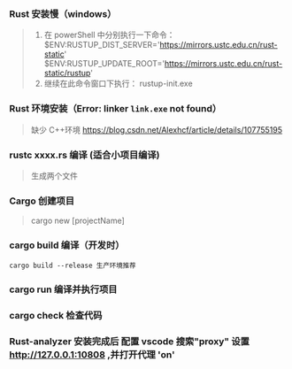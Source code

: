 ### Rust 安装慢（windows）

> 1. 在 powerShell 中分别执行一下命令：
>    $ENV:RUSTUP_DIST_SERVER='https://mirrors.ustc.edu.cn/rust-static'
> $ENV:RUSTUP_UPDATE_ROOT='https://mirrors.ustc.edu.cn/rust-static/rustup'
> 2. 继续在此命令窗口下执行： rustup-init.exe

### Rust 环境安装（Error: linker `link.exe` not found）

> 缺少 C++环境
> https://blog.csdn.net/Alexhcf/article/details/107755195

### rustc xxxx.rs 编译 (适合小项目编译)

> 生成两个文件

### Cargo 创建项目

> cargo new [projectName]

### cargo build 编译（开发时）

    cargo build --release 生产环境推荐

### cargo run 编译并执行项目

### cargo check 检查代码

### Rust-analyzer 安装完成后 配置 vscode 搜索"proxy" 设置 http://127.0.0.1:10808 ,并打开代理 'on'

